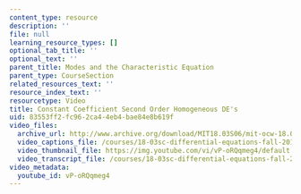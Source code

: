 ```yaml
---
content_type: resource
description: ''
file: null
learning_resource_types: []
optional_tab_title: ''
optional_text: ''
parent_title: Modes and the Characteristic Equation
parent_type: CourseSection
related_resources_text: ''
resource_index_text: ''
resourcetype: Video
title: Constant Coefficient Second Order Homogeneous DE's
uid: 83553ff2-fc96-2ca4-4eb4-bae84e8b619f
video_files:
  archive_url: http://www.archive.org/download/MIT18.03S06/mit-ocw-18.03-lec9-28feb2003-220k_512kb.mp4
  video_captions_file: /courses/18-03sc-differential-equations-fall-2011/99f140b9a60059eea867f3970c71b521_vP-oRQqmeg4.vtt
  video_thumbnail_file: https://img.youtube.com/vi/vP-oRQqmeg4/default.jpg
  video_transcript_file: /courses/18-03sc-differential-equations-fall-2011/db9e123053e80a34dcd30d4fb0da628a_vP-oRQqmeg4.pdf
video_metadata:
  youtube_id: vP-oRQqmeg4
---
```

